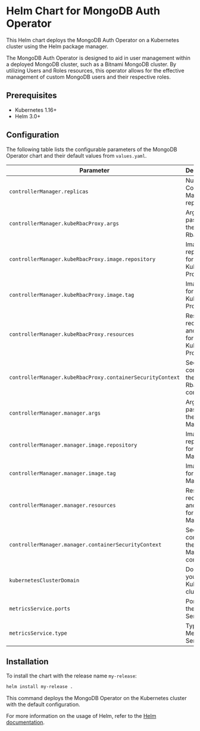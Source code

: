 # Helm Chart for MongoDB Auth Operator

This Helm chart deploys the MongoDB Auth Operator on a Kubernetes cluster using the Helm package manager.

The MongoDB Auth Operator is designed to aid in user management within a deployed MongoDB cluster, such as a Bitnami MongoDB cluster. By utilizing Users and Roles resources, this operator allows for the effective management of custom MongoDB users and their respective roles.

## Prerequisites

- Kubernetes 1.16+
- Helm 3.0+

## Configuration

The following table lists the configurable parameters of the MongoDB Operator chart and their default values from `values.yaml`.

| Parameter                                                  | Description                                          | Default                                                                                                    |
|------------------------------------------------------------|------------------------------------------------------|------------------------------------------------------------------------------------------------------------|
| `controllerManager.replicas`                               | Number of Controller Manager replicas                | `1`                                                                                                        |
| `controllerManager.kubeRbacProxy.args`                     | Arguments passed to the Kube Rbac Proxy              | `--secure-listen-address=0.0.0.0:8443`, `--upstream=http://127.0.0.1:8080/`, `--logtostderr=true`, `--v=0` |
| `controllerManager.kubeRbacProxy.image.repository`         | Image repository for the Kube Rbac Proxy             | `gcr.io/kubebuilder/kube-rbac-proxy`                                                                       |
| `controllerManager.kubeRbacProxy.image.tag`                | Image tag for the Kube Rbac Proxy                    | `v0.13.1`                                                                                                  |
| `controllerManager.kubeRbacProxy.resources`                | Resource requests and limits for the Kube Rbac Proxy | Limits: `cpu: 500m, memory: 128Mi`, Requests: `cpu: 5m, memory: 64Mi`                                      |
| `controllerManager.kubeRbacProxy.containerSecurityContext` | Security context for the Kube Rbac Proxy container   | `allowPrivilegeEscalation: false`, `capabilities.drop: ALL`                                                |
| `controllerManager.manager.args`                           | Arguments passed to the Manager                      | `--health-probe-bind-address=:8081`, `--metrics-bind-address=127.0.0.1:8080`, `--leader-elect`             |
| `controllerManager.manager.image.repository`               | Image repository for the Manager                     | `facetscloud/mongodb-auth-operator`                                                                        |
| `controllerManager.manager.image.tag`                      | Image tag for the Manager                            | `1`                                                                                                        |
| `controllerManager.manager.resources`                      | Resource requests and limits for the Manager         | Limits: `cpu: 500m, memory: 128Mi`, Requests: `cpu: 10m, memory: 64Mi`                                     |
| `controllerManager.manager.containerSecurityContext`       | Security context for the Manager container           | `allowPrivilegeEscalation: false`, `capabilities.drop: ALL`                                                |
| `kubernetesClusterDomain`                                  | Domain of your Kubernetes cluster                    | `cluster.local`                                                                                            |
| `metricsService.ports`                                     | Ports for the Metrics Service                        | `name: https, port: 8443, protocol: TCP, targetPort: https`                                                |
| `metricsService.type`                                      | Type of the Metrics Service                          | `ClusterIP`                                                                                                |

## Installation

To install the chart with the release name `my-release`:

```bash
helm install my-release .
```

This command deploys the MongoDB Operator on the Kubernetes cluster with the default configuration.

For more information on the usage of Helm, refer to the [Helm documentation](https://helm.sh/docs/).
